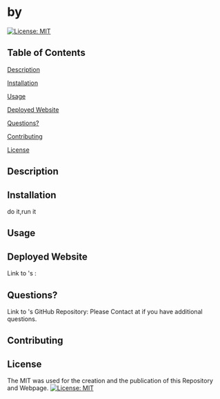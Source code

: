 #  by 

[![License: MIT](https://img.shields.io/badge/License-MIT-yellow.svg)](https://opensource.org/licenses/MIT)

## Table of Contents
[Description](#description)

[Installation](#installation)

[Usage](#usage)

[Deployed Website](#deployed-website)

[Questions?](#questions?)

[Contributing](#contributing)

[License](#license)

## Description 


## Installation
do it,run it

## Usage


## Deployed Website 
Link to 's : 

## Questions?
Link to 's GitHub Repository: 
Please Contact  at  if you have additional questions.

## Contributing 

## License 
The MIT was used for the creation and the publication of this Repository and Webpage.
[![License: MIT](https://img.shields.io/badge/License-MIT-yellow.svg)](https://opensource.org/licenses/MIT)